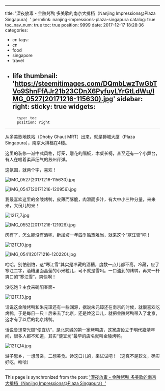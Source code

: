 
---
title: '深夜放毒 - 金陵烤鸭  多美歌的南京大排档（Nanjing Impressions@Plaza Singapura）'
permlink: nanjing-impressions-plaza-singapura
catalog: true
toc_nav_num: true
toc: true
position: 9999
date: 2017-12-17 18:28:36
categories:
- cn
tags:
- cn
- food
- singapore
- travel
- life
thumbnail: 'https://steemitimages.com/DQmbLwzTwGbTVo9ShnFfAJr21b23CDnX6PyfuyLYrGtLdWu/IMG_0527(20171216-115630).jpg'
sidebar:
    right:
        sticky: true
widgets:
    -
        type: toc
        position: right
---


从多美歌地铁站（Dhoby Ghaut MRT）出来，就是狮城大厦（Plaza Singapura），南京大排档在4楼。

这里的装修一派中式风格，灯笼，雕花的隔板，木桌长椅，甚至还有一个小舞台，有人在唱着柔声细气的苏州评弹。

这氛围，就两个字，喜欢！

![IMG_0527(20171216-115630).jpg](https://steemitimages.com/DQmbLwzTwGbTVo9ShnFfAJr21b23CDnX6PyfuyLYrGtLdWu/IMG_0527(20171216-115630).jpg)

![IMG_0547(20171216-120956).jpg](https://steemitimages.com/DQmaLjiTzjdMvfH7temXRkLVkjwijo6z2y4DTDNCDBQE6M1/IMG_0547(20171216-120956).jpg)

我最喜欢这里的金陵烤鸭，皮薄而酥脆，肉滑而多汁，有大中小三种分量，来来来，大份儿的来！

![1217_7.jpg](https://steemitimages.com/DQmX3GEMjbMYo9tBmB5JwLCW7H1ncU6JhuxJn29r62WmPkn/1217_7.jpg)

![IMG_0552(20171216-121926).jpg](https://steemitimages.com/DQmV6DQ729utnPbX3XCVLSVGrCWMckfwdu2m7FtU73rzGVp/IMG_0552(20171216-121926).jpg)

肉有了，怎么能没有酒呢，新加坡一年四季酷热难当，就来这个“寒江雪”吧！

![1217_10.jpg](https://steemitimages.com/DQmf5AbTu1q4WZUU9SE2btAfLZiGPirayyBYhD3i7UV8LZy/1217_10.jpg)

![IMG_0541(20171216-120220).jpg](https://steemitimages.com/DQmP7geQVjN1ArEbgtEsovXvzeFFM8uBf94eJXAsPzx2ge2/IMG_0541(20171216-120220).jpg)

哈哈，别怕别怕，这“寒江雪”其实是冷藏的酒糟，度数一点儿都不高。冷藏，应了寒江二字，酒糟里面晶莹的小米粒儿，可不就是雪吗。一口油润的烤鸭，再来一杯爽口的“寒江雪”，爽快啊！

没吃饱？主食来碗阳春面~

![1217_13.jpg](https://steemitimages.com/DQmNzS1p6vNbtHeFQnZfWJGTffKaYhV2hvuqbBiJuPrUarp/1217_13.jpg)

话说这金陵烤鸭和朱元璋还有一些渊源，据说朱元璋还在南京的时候，就很喜欢吃烤鸭，于是每日一只！后来去了北京，还是馋这口儿，就把金陵烤鸭带入了北京，这才有了以后的北京烤鸭。

话说鲁迅常光顾“便宜坊”，是北京城的第一家烤鸭店，这家店设立于明代嘉靖年间，很多人都不知道，其实“便宜坊”最早的店名就叫金陵烤鸭。

![1217_14.jpg](https://steemitimages.com/DQmS4UA8xcsncQ2XgHpmF5N6ebw3zei3n7PjmMCEQHxdmwQ/1217_14.jpg)

游子思乡，一想母亲，二想美食。馋这口儿的，来试试吧！（这真不是软文，确实好吃，哈哈）

- - -

This page is synchronized from the post: ['深夜放毒 - 金陵烤鸭  多美歌的南京大排档（Nanjing Impressions@Plaza Singapura）'](https://steemit.com/@weisheng167388/nanjing-impressions-plaza-singapura)
